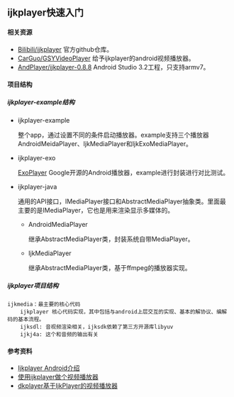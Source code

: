 ## ijkplayer快速入门

#### 相关资源

+ [Bilibili/ijkplayer](https://github.com/Bilibili/ijkplayer) 官方github仓库。
+ [CarGuo/GSYVideoPlayer](https://github.com/CarGuo/GSYVideoPlayer) 给予ijkplayer的android视频播放器。
+ [AndPlayer/ijkplayer-0.8.8](https://github.com/AndPlayer/ijkplayer-0.8.8) Android Studio 3.2工程，只支持armv7。

#### 项目结构

##### ijkplayer-example结构

+ ijkplayer-example

  整个app，通过设置不同的条件启动播放器。example支持三个播放器AndroidMeidaPlayer、IjkMediaPlayer和IjkExoMediaPlayer。

+ ijkplayer-exo

  [ExoPlayer](https://github.com/google/ExoPlayer) Google开源的Android播放器，example进行封装进行对比测试。

+ ijkplayer-java

  通用的API接口，IMediaPlayer接口和AbstractMediaPlayer抽象类。里面最主要的是IMediaPlayer，它也是用来渲染显示多媒体的。

  + AndroidMediaPlayer

    继承AbstractMediaPlayer类，封装系统自带MediaPlayer。

  + IjkMediaPlayer

    继承AbstractMediaPlayer类，基于ffmpeg的播放器实现。

##### ijkplayer项目结构

```
ijkmedia：最主要的核心代码
	ijkplayer 核心代码实现，其中包括与android上层交互的实现、基本的解协议、编解码的基本流程。
	ijksdl: 音视频渲染相关，ijksdk依赖了第三方开源库libyuv
	ijkj4a: 这个和音频的输出有关
```

#### 参考资料

+ [Ijkplayer Android介绍](https://blog.csdn.net/hack__zsmj/article/details/50734011)
+ [使用ijkplayer做个视频播放器](http://blog.51cto.com/13591594/2084627)
+ [dkplayer基于IjkPlayer的视频播放器](https://github.com/dueeeke/dkplayer)





